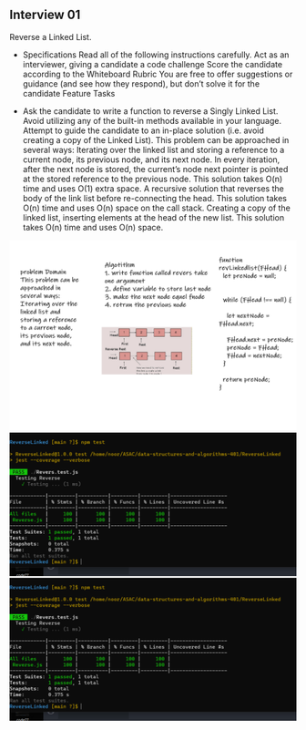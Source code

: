 ## Interview 01

Reverse a Linked List.

- Specifications
Read all of the following instructions carefully.
Act as an interviewer, giving a candidate a code challenge
Score the candidate according to the Whiteboard Rubric
You are free to offer suggestions or guidance (and see how they respond), but don’t solve it for the candidate
Feature Tasks

-  Ask the candidate to write a function to reverse a Singly Linked List.
Avoid utilizing any of the built-in methods available in your language.
Attempt to guide the candidate to an in-place solution (i.e. avoid creating a copy of the Linked List).
This problem can be approached in several ways:
Iterating over the linked list and storing a reference to a current node, its previous node, and its next node.
In every iteration, after the next node is stored, the current’s node next pointer is pointed at the stored reference to the previous node.
This solution takes O(n) time and uses O(1) extra space.
A recursive solution that reverses the body of the link list before re-connecting the head.
This solution takes O(n) time and uses O(n) space on the call stack.
Creating a copy of the linked list, inserting elements at the head of the new list.
This solution takes O(n) time and uses O(n) space.

![img](code99.png) 
![img](code999.png)  
![img](code999.png) 